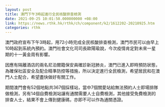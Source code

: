 ```yaml
---
layout: post
title: 澳門下午3時起進行全民核酸排查檢測
date: 2021-09-25 10:01:50.000000000 +08:00
link: https://news.rthk.hk/rthk/ch/component/k2/1612202-20210925.htm
categories: rthk
---
```


澳門政府宣布下午3時起，用72小時完成全民核酸排查檢測，澳門市民可以由早上10時起到系統內預約。澳門社會文化司司長歐陽瑜說，今次疫情肯定對未來一星期的十一黃金周有影響。

因應有隔離酒店的兩名尼泊爾籍保安員確診新冠肺炎，澳門已進入即時預防狀態，為確保社區安全及配合精準防控等措施，所以決定進行全民檢測，希望居民和在澳門人士配合，希望盡快做好有關工作。

期間澳門會有52個地點共367個採樣站，當中7個關愛站給無法預約人士即場排隊做檢測，另有14個自費檢測站讓有通關需要人士自費檢測，其他接受免費檢測的排查人士，結果不會上傳到健康碼，亦即不可以作為通關憑證。
